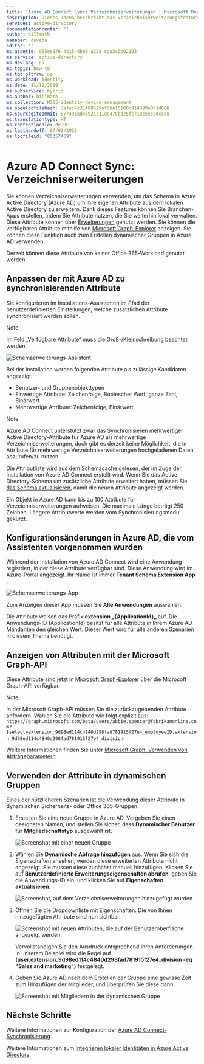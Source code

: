 ```yaml
---
title: 'Azure AD Connect Sync: Verzeichniserweiterungen | Microsoft Docs'
description: Dieses Thema beschreibt das Verzeichniserweiterungsfeature in Azure AD Connect.
services: active-directory
documentationcenter: ''
author: billmath
manager: daveba
editor: ''
ms.assetid: 995ee876-4415-4bb0-a258-cca3cbb02193
ms.service: active-directory
ms.devlang: na
ms.topic: how-to
ms.tgt_pltfrm: na
ms.workload: identity
ms.date: 11/12/2019
ms.subservice: hybrid
ms.author: billmath
ms.collection: M365-identity-device-management
ms.openlocfilehash: 3afec7c31488529af9ba15100c914899a0d1d808
ms.sourcegitcommit: 877491bd46921c11dd478bd25fc718ceee2dcc08
ms.translationtype: HT
ms.contentlocale: de-DE
ms.lasthandoff: 07/02/2020
ms.locfileid: "85357459"
---
```

# <a name="azure-ad-connect-sync-directory-extensions"></a>Azure AD Connect Sync: Verzeichniserweiterungen
Sie können Verzeichniserweiterungen verwenden, um das Schema in Azure Active Directory (Azure AD) um Ihre eigenen Attribute aus dem lokalen Active Directory zu erweitern. Dank dieses Features können Sie Branchen-Apps erstellen, indem Sie Attribute nutzen, die Sie weiterhin lokal verwalten. Diese Attribute können über [Erweiterungen](https://docs.microsoft.com/graph/extensibility-overview
) genutzt werden. Sie können die verfügbaren Attribute mithilfe von [Microsoft Graph-Explorer](https://developer.microsoft.com/graph/graph-explorer) anzeigen. Sie können diese Funktion auch zum Erstellen dynamischer Gruppen in Azure AD verwenden.

Derzeit können diese Attribute von keiner Office 365-Workload genutzt werden.

## <a name="customize-which-attributes-to-synchronize-with-azure-ad"></a>Anpassen der mit Azure AD zu synchronisierenden Attribute

Sie konfigurieren im Installations-Assistenten im Pfad der benutzerdefinierten Einstellungen, welche zusätzlichen Attribute synchronisiert werden sollen.

>[!NOTE]
>Im Feld „Verfügbare Attribute“ muss die Groß-/Kleinschreibung beachtet werden.

![Schemaerweiterungs-Assistent](./media/how-to-connect-sync-feature-directory-extensions/extension2.png)  

Bei der Installation werden folgenden Attribute als zulässige Kandidaten angezeigt:

* Benutzer- und Gruppenobjekttypen
* Einwertige Attribute: Zeichenfolge, Boolescher Wert, ganze Zahl, Binärwert
* Mehrwertige Attribute: Zeichenfolge, Binärwert


>[!NOTE]
> Azure AD Connect unterstützt zwar das Synchronisieren mehrwertiger Active Directory-Attribute für Azure AD als mehrwertige Verzeichniserweiterungen, doch gibt es derzeit keine Möglichkeit, die in Attribute für mehrwertige Verzeichniserweiterungen hochgeladenen Daten abzurufen/zu nutzen.

Die Attributliste wird aus dem Schemacache gelesen, der im Zuge der Installation von Azure AD Connect erstellt wird. Wenn Sie das Active Directory-Schema um zusätzliche Attribute erweitert haben, müssen Sie [das Schema aktualisieren](how-to-connect-installation-wizard.md#refresh-directory-schema), damit die neuen Attribute angezeigt werden.

Ein Objekt in Azure AD kann bis zu 100 Attribute für Verzeichniserweiterungen aufweisen. Die maximale Länge beträgt 250 Zeichen. Längere Attributwerte werden vom Synchronisierungsmodul gekürzt.

## <a name="configuration-changes-in-azure-ad-made-by-the-wizard"></a>Konfigurationsänderungen in Azure AD, die vom Assistenten vorgenommen wurden

Während der Installation von Azure AD Connect wird eine Anwendung registriert, in der diese Attribute verfügbar sind. Diese Anwendung wird im Azure-Portal angezeigt. Ihr Name ist immer **Tenant Schema Extension App** .

![Schemaerweiterungs-App](./media/how-to-connect-sync-feature-directory-extensions/extension3new.png)

Zum Anzeigen dieser App müssen Sie **Alle Anwendungen** auswählen.

Die Attribute weisen das Präfix **extension \_{ApplicationId}\_** auf. Die Anwendungs-ID (ApplicationId) besitzt für alle Attribute in Ihrem Azure AD-Mandanten den gleichen Wert. Dieser Wert wird für alle anderen Szenarien in diesem Thema benötigt.

## <a name="viewing-attributes-using-the-microsoft-graph-api"></a>Anzeigen von Attributen mit der Microsoft Graph-API

Diese Attribute sind jetzt in [Microsoft Graph-Explorer](https://developer.microsoft.com/graph/graph-explorer#) über die Microsoft Graph-API verfügbar.

>[!NOTE]
> In der Microsoft Graph-API müssen Sie die zurückzugebenden Attribute anfordern. Wählen Sie die Attribute wie folgt explizit aus: `https://graph.microsoft.com/beta/users/abbie.spencer@fabrikamonline.com?$select=extension_9d98ed114c4840d298fad781915f27e4_employeeID,extension_9d98ed114c4840d298fad781915f27e4_division`.
>
> Weitere Informationen finden Sie unter [Microsoft Graph: Verwenden von Abfrageparametern](https://developer.microsoft.com/graph/docs/concepts/query_parameters#select-parameter).

## <a name="use-the-attributes-in-dynamic-groups"></a>Verwenden der Attribute in dynamischen Gruppen

Eines der nützlicheren Szenarien ist die Verwendung dieser Attribute in dynamischen Sicherheits- oder Office 365-Gruppen.

1. Erstellen Sie eine neue Gruppe in Azure AD. Vergeben Sie einen geeigneten Namen, und stellen Sie sicher, dass **Dynamischer Benutzer** für **Mitgliedschaftstyp** ausgewählt ist.

   ![Screenshot mit einer neuen Gruppe](./media/how-to-connect-sync-feature-directory-extensions/dynamicgroup1.png)

2. Wählen Sie **Dynamische Abfrage hinzufügen** aus. Wenn Sie sich die Eigenschaften ansehen, werden diese erweiterten Attribute nicht angezeigt. Sie müssen diese zunächst manuell hinzufügen. Klicken Sie auf **Benutzerdefinierte Erweiterungseigenschaften abrufen**, geben Sie die Anwendungs-ID ein, und klicken Sie auf **Eigenschaften aktualisieren**.

   ![Screenshot, auf dem Verzeichniserweiterungen hinzugefügt wurden](./media/how-to-connect-sync-feature-directory-extensions/dynamicgroup2.png) 

3. Öffnen Sie die Dropdownliste mit Eigenschaften. Die von Ihnen hinzugefügten Attribute sind nun sichtbar.

   ![Screenshot mit neuen Attributen, die auf der Benutzeroberfläche angezeigt werden](./media/how-to-connect-sync-feature-directory-extensions/dynamicgroup3.png)

   Vervollständigen Sie den Ausdruck entsprechend Ihren Anforderungen. In unserem Beispiel wird die Regel auf **(user.extension_9d98ed114c4840d298fad781915f27e4_division -eq "Sales and marketing")** festgelegt.

4. Geben Sie Azure AD nach dem Erstellen der Gruppe eine gewisse Zeit zum Hinzufügen der Mitglieder, und überprüfen Sie diese dann.

   ![Screenshot mit Mitgliedern in der dynamischen Gruppe](./media/how-to-connect-sync-feature-directory-extensions/dynamicgroup4.png)  

## <a name="next-steps"></a>Nächste Schritte
Weitere Informationen zur Konfiguration der [Azure AD Connect-Synchronisierung](how-to-connect-sync-whatis.md) .

Weitere Informationen zum [Integrieren lokaler Identitäten in Azure Active Directory](whatis-hybrid-identity.md).
